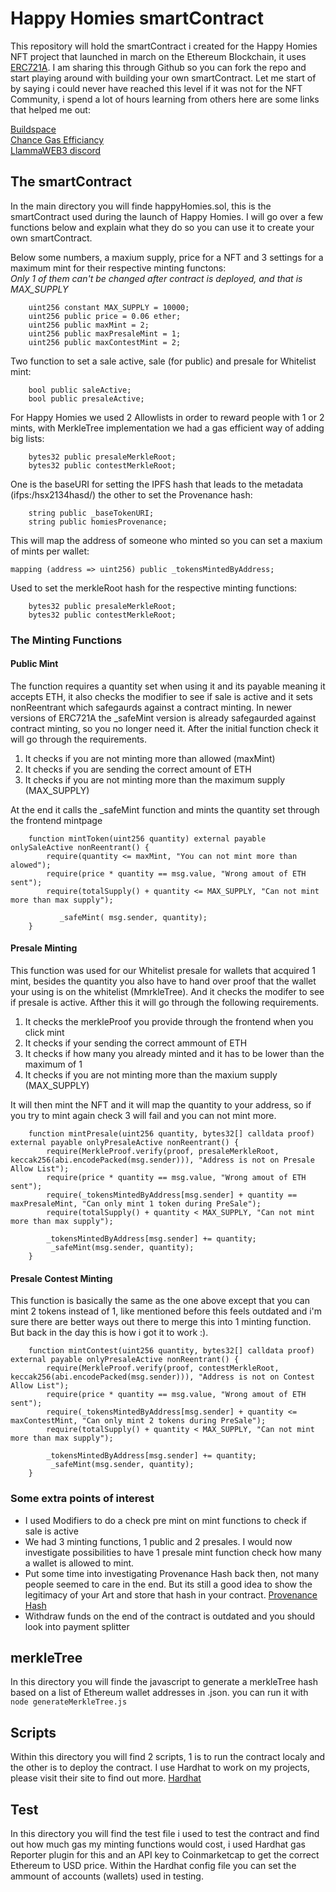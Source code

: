 # Happy Homies smartContract
This repository will hold the smartContract i created for the Happy Homies NFT project that launched in march on the Ethereum Blockchain, it uses [ERC721A](https://erc721a.org). I am sharing this through Github so you can fork the repo and start playing around with building your own smartContract. Let me start of by saying i could never have reached this level if it was not for the NFT Community, i spend a lot of hours learning from others here are some links that helped me out:  
  
[Buildspace](https://buildspace.so)  
[Chance Gas Efficiancy](https://nftchance.medium.com/the-gas-efficient-way-of-building-and-launching-an-erc721-nft-project-for-2022-b3b1dac5f2e1)  
[LlammaWEB3 discord](https://discord.gg/mMSKjHHh3u)  
  
## The smartContract
In the main directory you will finde happyHomies.sol, this is the smartContract used during the launch of Happy Homies. I will go over a few functions below and explain what they do so you can use it to create your own smartContract.  
  
Below some numbers, a maxium supply, price for a NFT and 3 settings for a maximum mint for their respective minting functons:  
_Only 1 of them can't be changed after contract is deployed, and that is MAX_SUPPLY_
```
    uint256 constant MAX_SUPPLY = 10000;
    uint256 public price = 0.06 ether;
    uint256 public maxMint = 2; 
    uint256 public maxPresaleMint = 1; 
    uint256 public maxContestMint = 2;
```
    
Two function to set a sale active, sale (for public) and presale for Whitelist mint:  
```
    bool public saleActive;
    bool public presaleActive;
```
  
For Happy Homies we used 2 Allowlists in order to reward people with 1 or 2 mints, with MerkleTree implementation we had a gas efficient way of adding big lists:
```
    bytes32 public presaleMerkleRoot;
    bytes32 public contestMerkleRoot;
```

One is the baseURI for setting the IPFS hash that leads to the metadata (ifps:/hsx2134hasd/) the other to set the Provenance hash:
```
    string public _baseTokenURI;
    string public homiesProvenance;
```
  
This will map the address of someone who minted so you can set a maxium of mints per wallet:
```
mapping (address => uint256) public _tokensMintedByAddress;
````

Used to set the merkleRoot hash for the respective minting functions:
```
    bytes32 public presaleMerkleRoot;
    bytes32 public contestMerkleRoot;
```

### The Minting Functions

#### Public Mint
The function requires a quantity set when using it and its payable meaning it accepts ETH, it also checks the modifier to see if sale is active and it sets nonReentrant which safegaurds against a contract minting. In newer versions of ERC721A the _safeMint version is already safegaurded against contract minting, so you no longer need it. After the initial function check it will go through the requirements.
1. It checks if you are not minting more than allowed (maxMint)
2. It checks if you are sending the correct amount of ETH
3. It checks if you are not minting more than the maximum supply (MAX_SUPPLY)
  
At the end it calls the _safeMint function and mints the quantity set through the frontend mintpage

```
    function mintToken(uint256 quantity) external payable onlySaleActive nonReentrant() {
        require(quantity <= maxMint, "You can not mint more than alowed");
        require(price * quantity == msg.value, "Wrong amout of ETH sent");
        require(totalSupply() + quantity <= MAX_SUPPLY, "Can not mint more than max supply");

           _safeMint( msg.sender, quantity);
    } 
```

#### Presale Minting
This function was used for our Whitelist presale for wallets that acquired 1 mint, besides the quantity you also have to hand over proof that the wallet your using is on the whitelist (MmrkleTree). And it checks the modifer to see if presale is active. Afther this it will go through the following requirements.
1. It checks the merkleProof you provide through the frontend when you click mint
2. It checks if your sending the correct ammount of ETH
3. It checks if how many you already minted and it has to be lower than the maximum of 1
4. It checks if you are not minting more than the maxium supply (MAX_SUPPLY)

It will then mint the NFT and it will map the quantity to your address, so if you try to mint again check 3 will fail and you can not mint more.

```
    function mintPresale(uint256 quantity, bytes32[] calldata proof) external payable onlyPresaleActive nonReentrant() {
        require(MerkleProof.verify(proof, presaleMerkleRoot, keccak256(abi.encodePacked(msg.sender))), "Address is not on Presale Allow List");
        require(price * quantity == msg.value, "Wrong amout of ETH sent");
        require(_tokensMintedByAddress[msg.sender] + quantity == maxPresaleMint, "Can only mint 1 token during PreSale");
        require(totalSupply() + quantity < MAX_SUPPLY, "Can not mint more than max supply");

        _tokensMintedByAddress[msg.sender] += quantity;
         _safeMint(msg.sender, quantity);
    }
```

#### Presale Contest Minting
This function is basically the same as the one above except that you can mint 2 tokens instead of 1, like mentioned before this feels outdated and i'm sure there are better ways out there to merge this into 1 minting function. But back in the day this is how i got it to work :).
```
    function mintContest(uint256 quantity, bytes32[] calldata proof) external payable onlyPresaleActive nonReentrant() {
        require(MerkleProof.verify(proof, contestMerkleRoot, keccak256(abi.encodePacked(msg.sender))), "Address is not on Contest Allow List");
        require(price * quantity == msg.value, "Wrong amout of ETH sent");
        require(_tokensMintedByAddress[msg.sender] + quantity <= maxContestMint, "Can only mint 2 tokens during PreSale");
        require(totalSupply() + quantity < MAX_SUPPLY, "Can not mint more than max supply");

        _tokensMintedByAddress[msg.sender] += quantity;
         _safeMint(msg.sender, quantity);
    }
```

### Some extra points of interest  
- I used Modifiers to do a check pre mint on mint functions to check if sale is active
- We had 3 minting functions, 1 public and 2 presales. I would now investigate possibilities to have 1 presale mint function check how many a wallet is allowed to mint.
- Put some time into investigating Provenance Hash back then, not many people seemed to care in the end. But its still a good idea to show the legitimacy of your Art and store that hash in your contract. [Provenance Hash](https://medium.com/coinmonks/the-elegance-of-the-nft-provenance-hash-solution-823b39f99473)
- Withdraw funds on the end of the contract is outdated and you should look into payment splitter

## merkleTree
In this directory you will finde the javascript to generate a merkleTree hash based on a list of Ethereum wallet addresses in .json. you can run it with ```node generateMerkleTree.js```

## Scripts
Within this directory you will find 2 scripts, 1 is to run the contract localy and the other is to deploy the contract. I use Hardhat to work on my projects, please visit their site to find out more. [Hardhat](https://hardhat.org/)  

## Test
In this directory you will find the test file i used to test the contract and find out how much gas my minting functions would cost, i used Hardhat gas Reporter plugin for this and an API key to Coinmarketcap to get the correct Ethereum to USD price. Within the Hardhat config file you can set the ammount of accounts (wallets) used in testing.

